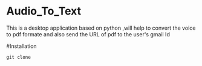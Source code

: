 # Audio_To_Text
This is a desktop application based on python ,will help to convert the voice to pdf formate and also send the 
URL of pdf to the user's gmail Id

#Installation
  
    git clone

